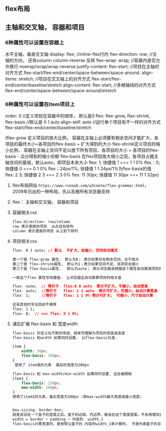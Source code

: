 ## flex布局

## 主轴和交叉轴， 容器和项目

### 6种属性可以设置在容器上
水平主轴，垂直交叉轴
display: flex;  //inline-flex行内
flex-direction: row;  //主轴的方向， 还有column column-reverse 反转
flex-wrap: wrap;  //容器内是否允许换行 nowrap/wrap/wrap-reverse
justify-content: flex-start; //项目在主轴的对齐方式 flex-start/flex-end/center/space-between/space-around.
align-items: stretch;   //项目在交叉轴上的对齐方式 flex-start/flex-end/center/baseline/stretch
align-content: flex-start;  //多根轴线的对齐方式 flex-end/center/space-between/space-around/stretch

### 6种属性可以设置在item项目上
order: 0  //定义项目在容器中的顺序， 默认是0
flex: flex-grow, flex-shrink, flex-basis  //默认是 0 1 auto
align-self: auto //运行单个项目有不一样的对齐方式  flex-start/flex-end/center/baseline/stretch

(flex-grow 定义项目的放大比例， 容器在主轴上必须要有剩余空间才能扩大，各项目的最终大小=各项目的flex-basis + 扩大得到的大小
flex-shrink定义项目的缩小比例， 容器在主轴上空间不足以放下所有项目，各项目的大小 = 各项目的flex-basis - 瓜分得到的缩小份额
flex-basis 在flex项目放大缩小之前，各项目占据主轴空间的基值，默认auto，即项目本来大小
flex: 1; 快捷值 1 === 1 1 0%
flex：0; 快捷值 0 === 0 1 0%
flex：24px/1%; 快捷值 1 1 24px/1%为flex-basis的值
flex: 2 3; 快捷值 2 3 === 2 3 0%
flex: 11 30px; 快捷值 11 30px === 11 1 32px)



1. flex布局网站 `https://www.runoob.com/w3cnote/flex-grammar.html`， 2009年日出的一种布局，先以及被所有浏览器支持

2. flex：  主轴和交叉轴， 容器和项目

3. 容器相关css

   ```css
   flex-direction: row/column
   row 表示里面的项目  从左往右排列
   column 表示里面的项目 从上到下排列
   ```

4. 项目相关css

   ```css
   flex: 0 1 auto; // 默认  不扩大，会缩小，空间自动填充
   
   第一个是 flex-grow 属性， 默认为0； 表示如果存在剩余空间，也不放大
   第二个是 flex-shrink属性， 默认为1；表示如果空间不足，该项目会缩小
   第三个是 flex-basis属性，  默认为auto； 表示浏览器会根据这个属性自动推演项目的宽度和高度； 这个值可以写 auto, 10%, 50px
   
   一般这个flex 属性写快捷值， 让浏览器去自动推算项目的相关值
   
   flex: none;  // 等价于  flex:0 0 auto  表示不扩大，不缩小，自动宽高
   flex: auto;  //等价于   flex: 1 1 auto  表示可扩大，可缩小，自动计算宽高
   flex: 1;     //等价于   flex: 1 1 0% 表示可扩大， 可缩小，尺寸自动计算
   
   还有其他的写法目前不推荐
   flex: 1 1;
   flex: 8;  // === flex: 8 1 0%;
   ```

5. 课后扩展 flex-basis 和 宽度width

   ```css
   flex-basis 的含义在不断的改进，简单可理解为项目的宽度或高度
   flex-basis 和width 如果同时设置， 以flex-basis为准.
   
   item {
       width: 30px;
       flex-basis: 200px;
   }
    使用了 item类的元素  最后的宽度为200px
   
   flex-basis 和 max-width/min-width 如果同时设置, 这会被限制
   item1 {
       flex-basis: 250px;
       max-width: 100px;
   }
   使用了item1的元素，最后宽度为100px (即max-width最大宽度或最小宽度)
   
   
   box-sizing: border-box;
   就是说设定一个盒子的宽度之后，盒子的边框，内边界，都会在这个宽度里面，不会再增加盒子的宽度了
   width = border + padding + 内容的  width_1
   flex-basis计算宽度时，是按照父盒子的 内容的width_1来计算的， 不是外面盒子的总宽度
   ```